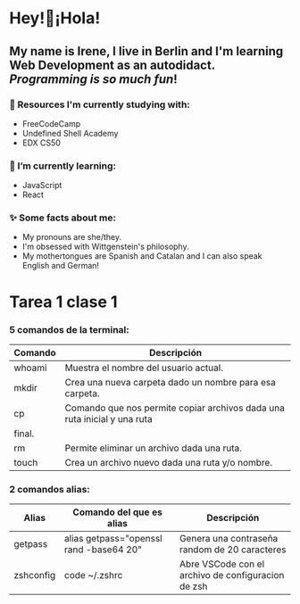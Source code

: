 # Hey!👐¡Hola!
## My name is Irene, I live in **Berlin** and I'm learning Web Development as an **autodidact**. _Programming is so much **_fun_**_!
### 🔭 Resources I'm currently studying with:
* FreeCodeCamp
* Undefined Shell Academy
* EDX CS50
### 🌱 I’m currently learning:
* JavaScript
* React
### ✨ Some facts about me:
* My pronouns are she/they.
* I'm obsessed with Wittgenstein's philosophy.
* My mothertongues are Spanish and Catalan and I can also speak English and German!
# Tarea 1 clase 1

### 5 comandos de la terminal:
| Comando     | Descripción |
| ----------- | ----------- |
| whoami      | Muestra el nombre del usuario actual.       |
| mkdir   | Crea una nueva carpeta dado un nombre para esa carpeta.         |
| cp      |   Comando que nos permite copiar archivos dada una ruta inicial y una ruta
final.        |
| rm   |   Permite eliminar un archivo dada una ruta.    |
| touch   |     Crea un archivo nuevo dada una ruta y/o nombre.    |
### 2 comandos alias:
| Alias     | Comando del que es alias | Descripción |
| ----------- | ----------- |   ----------- | 
| getpass      | alias getpass="openssl rand -base64 20"     |   	Genera una contraseña random de 20 caracteres|
| zshconfig   | code ~/.zshrc | Abre VSCode con el archivo de configuracion de zsh  |
